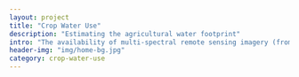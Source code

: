 ```yaml
---
layout: project
title: "Crop Water Use"
description: "Estimating the agricultural water footprint"
intro: "The availability of multi-spectral remote sensing imagery (from multiple sources including Landsat, MODIS, Sentinel etc) with a long term archive and machine learning techniques allows for the possibility of estimating with great degree of spatial resolution the area sown under different crop types. <br><br> If this could be successfully achieved it would open up the possibility of calculating with a high degree of certainty river basin or watershed level agricultural water demand. Agriculture being by far the largest sectoral user of water, knowing the scale of its water footprint accurately is vital to water resource planning. Scan this page for updates on our progress in this effort."
header-img: "img/home-bg.jpg"
category: crop-water-use
---
```

